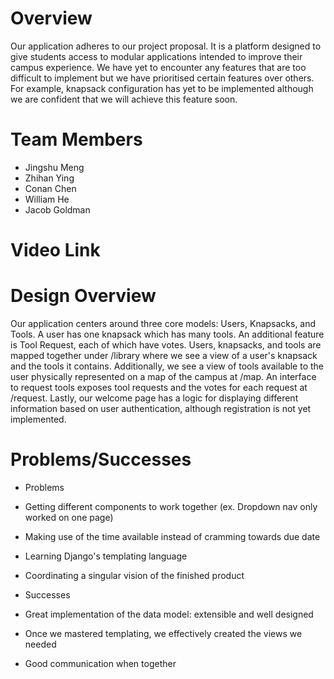 # Overview
Our application adheres to our project proposal. It is a platform designed to
give students access to modular applications intended to improve their campus
experience. We have yet to encounter any features that are too difficult to
implement but we have prioritised certain features over others. For example,
knapsack configuration has yet to be implemented although we are confident that
we will achieve this feature soon. 

# Team Members

* Jingshu Meng
* Zhihan Ying
* Conan Chen
* William He
* Jacob Goldman

# Video Link

# Design Overview
Our application centers around three core models: Users, Knapsacks, and Tools. A
user has one knapsack which has many tools. An additional feature is Tool
Request, each of which have votes. Users, knapsacks, and tools are mapped
together under /library where we see a view of a user's knapsack and the
tools it contains. Additionally, we see a view of tools available to the user
physically represented on a map of the campus at /map. An interface to request
tools exposes tool requests and the votes for each request at /request. Lastly,
our welcome page has a logic for displaying different information based on user
authentication, although registration is not yet implemented.

# Problems/Successes
* Problems 
* Getting different components to work together (ex. Dropdown
nav only worked on one page)
* Making use of the time available instead of cramming towards due date
* Learning Django's templating language
* Coordinating a singular vision of the finished product

* Successes
* Great implementation of the data model: extensible and well designed
* Once we mastered templating, we effectively created the views we needed
* Good communication when together

